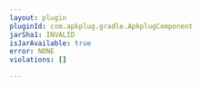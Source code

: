 ```yaml
---
layout: plugin
pluginId: com.apkplug.gradle.ApkplugComponent
jarSha1: INVALID
isJarAvailable: true
error: NONE
violations: []

---
```

